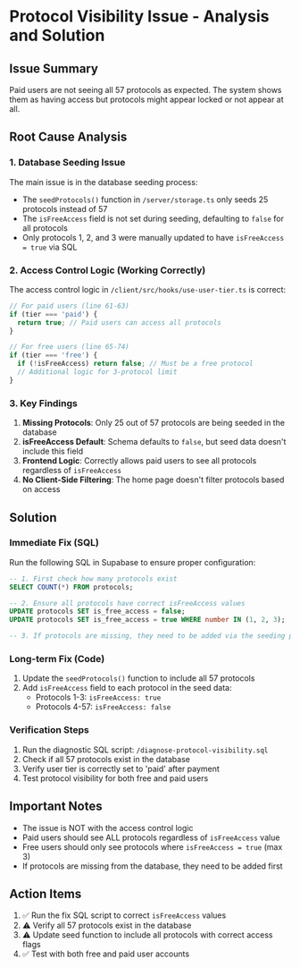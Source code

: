 # Protocol Visibility Issue - Analysis and Solution

## Issue Summary
Paid users are not seeing all 57 protocols as expected. The system shows them as having access but protocols might appear locked or not appear at all.

## Root Cause Analysis

### 1. Database Seeding Issue
The main issue is in the database seeding process:
- The `seedProtocols()` function in `/server/storage.ts` only seeds 25 protocols instead of 57
- The `isFreeAccess` field is not set during seeding, defaulting to `false` for all protocols
- Only protocols 1, 2, and 3 were manually updated to have `isFreeAccess = true` via SQL

### 2. Access Control Logic (Working Correctly)
The access control logic in `/client/src/hooks/use-user-tier.ts` is correct:
```typescript
// For paid users (line 61-63)
if (tier === 'paid') {
  return true; // Paid users can access all protocols
}

// For free users (line 65-74)
if (tier === 'free') {
  if (!isFreeAccess) return false; // Must be a free protocol
  // Additional logic for 3-protocol limit
}
```

### 3. Key Findings
1. **Missing Protocols**: Only 25 out of 57 protocols are being seeded in the database
2. **isFreeAccess Default**: Schema defaults to `false`, but seed data doesn't include this field
3. **Frontend Logic**: Correctly allows paid users to see all protocols regardless of `isFreeAccess`
4. **No Client-Side Filtering**: The home page doesn't filter protocols based on access

## Solution

### Immediate Fix (SQL)
Run the following SQL in Supabase to ensure proper configuration:

```sql
-- 1. First check how many protocols exist
SELECT COUNT(*) FROM protocols;

-- 2. Ensure all protocols have correct isFreeAccess values
UPDATE protocols SET is_free_access = false;
UPDATE protocols SET is_free_access = true WHERE number IN (1, 2, 3);

-- 3. If protocols are missing, they need to be added via the seeding process
```

### Long-term Fix (Code)
1. Update the `seedProtocols()` function to include all 57 protocols
2. Add `isFreeAccess` field to each protocol in the seed data:
   - Protocols 1-3: `isFreeAccess: true`
   - Protocols 4-57: `isFreeAccess: false`

### Verification Steps
1. Run the diagnostic SQL script: `/diagnose-protocol-visibility.sql`
2. Check if all 57 protocols exist in the database
3. Verify user tier is correctly set to 'paid' after payment
4. Test protocol visibility for both free and paid users

## Important Notes
- The issue is NOT with the access control logic
- Paid users should see ALL protocols regardless of `isFreeAccess` value
- Free users should only see protocols where `isFreeAccess = true` (max 3)
- If protocols are missing from the database, they need to be added first

## Action Items
1. ✅ Run the fix SQL script to correct `isFreeAccess` values
2. ⚠️ Verify all 57 protocols exist in the database
3. ⚠️ Update seed function to include all protocols with correct access flags
4. ✅ Test with both free and paid user accounts